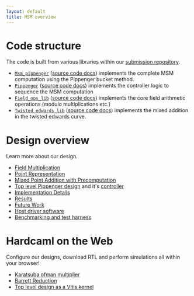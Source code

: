 ```yaml
---
layout: default
title: MSM overview
---
```


# Code structure

The code is built from various libraries within our [submission repository](https://github.com/fyquah/hardcaml_zprize).

- [`Msm_pippenger`](https://github.com/fyquah/hardcaml_zprize/tree/master/zprize/msm_pippenger) ([source code docs](odoc/zprize/Msm_pippenger/index.html)) implements the complete MSM computation using the Pippenger bucket method.
- [`Pippenger`](https://github.com/fyquah/hardcaml_zprize/tree/master/libs/pippenger) ([source code docs](odoc/zprize/Pippenger/index.html)) implements the controller logic to sequence the MSM computation
- [`Field_ops_lib`](https://github.com/fyquah/hardcaml_zprize/tree/master/libs/field_ops) ([source code docs](odoc/zprize/Field_ops_lib/index.html)) implements the core field arithmetic operations (modulo multiplications etc.)
- [`Twisted_edwards_lib`](https://github.com/fyquah/hardcaml_zprize/tree/master/libs/twisted_edwards) ([source code docs](odoc/zprize/Twisted_edwards_lib/index.html)) implements the mixed addition in the twisted edwards curve.

# Design overview

Learn more about our design.

* [Field Multiplication](msm_field_multiplication.html)
* [Point Representation](msm_point_representation.html)
* [Mixed Point Addition with Precomputation](msm_mixed_point_addition_with_precomputation.html)
* [Top level Pippenger design](pippenger.html) and it's [controller](msm-pippenger-controller.html)
* [Implementation Details](msm_implementation_details.html)
* [Results](msm_results.html)
* [Future Work](msm_future_work.html)
* [Host driver software](msm_host.html)
* [Benchmarking and test harness](msm_test.html)

# Hardcaml on the Web

Configure our designs, download RTL and perform simulations all within your browser!

- [Karatsuba ofman multiplier](apps/msm/msm-karatsuba-ofman-mult.html)
- [Barrett Reduction](apps/msm/msm-barrett-reduction.html)
- [Top level design as a Vitis kernel](apps/msm/msm-top-app.html)
